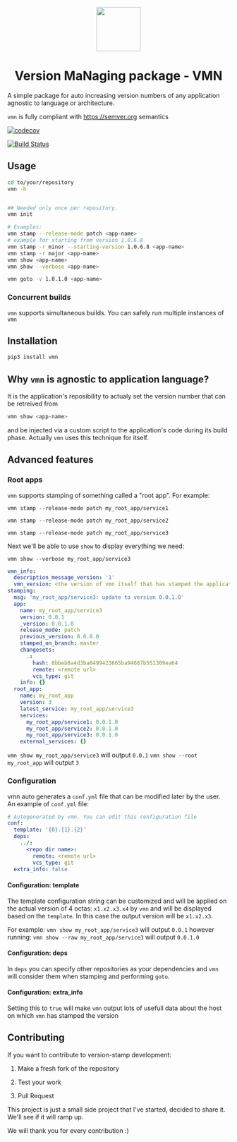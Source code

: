 <p align="center">
  <img width="100" src="https://i.imgur.com/4gUaVKW.png">
  <br>
  <h1 align="center">Version MaNaging package - VMN</h1>
</p>

A simple package for auto increasing version numbers of any application agnostic to language or architecture.

`vmn` is fully compliant with https://semver.org semantics

[![codecov](https://codecov.io/gh/final-israel/vmn/branch/master/graph/badge.svg)](https://codecov.io/gh/final-israel/vmn)

[![Build Status](https://travis-ci.com/final-israel/vmn.svg?branch=master)](https://travis-ci.com/final-israel/vmn)

## Usage

```sh
cd to/your/repository
vmn -h


## Needed only once per repository.
vmn init

# Examples:
vmn stamp --release-mode patch <app-name>
# example for starting from version 1.0.6.8
vmn stamp -r minor --starting-version 1.0.6.8 <app-name>
vmn stamp -r major <app-name>
vmn show <app-name>
vmn show --verbose <app-name>

vmn goto -v 1.0.1.0 <app-name>
```

### Concurrent builds
`vmn`  supports simultaneous builds. You can safely run multiple instances of `vmn`


## Installation

```sh
pip3 install vmn
```

## Why `vmn` is agnostic to application language?
It is the application's reposibility to actualy set the version number that can be retreived from
```sh
vmn show <app-name>
```
and be injected via a custom script to the application's code during its build phase.
Actually `vmn` uses this technique for itself.

## Advanced features
### Root apps

`vmn` supports stamping of something called a "root app". For example:

`vmn stamp --release-mode patch my_root_app/service1`

`vmn stamp --release-mode patch my_root_app/service2`

`vmn stamp --release-mode patch my_root_app/service3`

Next we'll be able to use `show` to display everything we need:

`vmn show --verbose my_root_app/service3`

```yml
vmn_info:
  description_message_version: '1'
  vmn_version: <the version of vmn itself that has stamped the application>
stamping:
  msg: 'my_root_app/service3: update to version 0.0.1.0'
  app:
    name: my_root_app/service3
    version: 0.0.1
    _version: 0.0.1.0
    release_mode: patch
    previous_version: 0.0.0.0
    stamped_on_branch: master
    changesets:
      .:
        hash: 8bbeb8a4d3ba8499423665ba94687b551309ea64
        remote: <remote url>
        vcs_type: git
    info: {}
  root_app:
    name: my_root_app
    version: 3
    latest_service: my_root_app/service3
    services:
      my_root_app/service1: 0.0.1.0
      my_root_app/service2: 0.0.1.0
      my_root_app/service3: 0.0.1.0
    external_services: {}
```

`vmn show my_root_app/service3` will output `0.0.1`
`vmn show --root my_root_app` will output `3`

### Configuration
vmn auto generates a `conf.yml` file that can be modified later by the user. An example of `conf.yml` file:
```yml
# Autogenerated by vmn. You can edit this configuration file
conf:
  template: '{0}.{1}.{2}'
  deps:
    ../:
      <repo dir name>:
        remote: <remote url>
        vcs_type: git
  extra_info: false
```

#### Configuration: template
The template configuration string can be customized and will be applied on the actual version of 4 octas: `x1.x2.x3.x4`
by `vmn` and will be displayed based on the `template`. In this case the output version will be `x1.x2.x3`.

For example:
`vmn show my_root_app/service3` will output `0.0.1`
however running:
`vmn show --raw my_root_app/service3` will output `0.0.1.0`

#### Configuration: deps
In `deps` you can specify other repositories as your dependencies and `vmn` will consider them when stamping and performing `goto`.

#### Configuration: extra_info
Setting this to `true` will make `vmn` output lots of usefull data about the host on which `vmn` has stamped the version

## Contributing

If you want to contribute to version-stamp development:

1. Make a fresh fork of the repository

2. Test your work

4. Pull Request

This project is just a small side project that I've started, decided to share it. We'll see if it will ramp up.

We will thank you for every contribution :)

